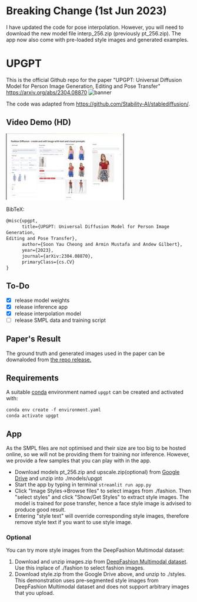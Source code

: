 # Breaking Change (1st Jun 2023)
I have updated the code for pose interpolation. However, you will need to download the new model file interp_256.zip (previously pt_256.zip). The app now also come with pre-loaded style images and generated examples.

# UPGPT
This is the official Github repo for the paper "UPGPT: Universal Diffusion Model for Person Image Generation, Editing and Pose Transfer"
https://arxiv.org/abs/2304.08870
![banner](https://user-images.githubusercontent.com/19167278/234025496-242e3df0-5f5c-49bc-ba08-9aeaa5907172.png)

The code was adapted from https://github.com/Stability-AI/stablediffusion/.

## Video Demo (HD) 

[![Video Demo (HD)](assets/video.jpg)](https://youtu.be/2E8MSRlcN54)


BibTeX:
```
@misc{upgpt,
      title={UPGPT: Universal Diffusion Model for Person Image Generation,
Editing and Pose Transfer}, 
      author={Soon Yau Cheong and Armin Mustafa and Andew Gilbert},
      year={2023},
      journal={arXiv:2304.08870},
      primaryClass={cs.CV}
}
```

## To-Do
- [x] release model weights
- [x] release inference app
- [x] release interpolation model
- [ ] release SMPL data and training script

## Paper's Result
The ground truth and generated images used in the paper can be downaloded from
[the repo release.](https://github.com/soon-yau/upgpt/releases/tag/v1.0.0)

## Requirements
A suitable [conda](https://conda.io/) environment named `upgpt` can be created
and activated with:

```
conda env create -f environment.yaml
conda activate upgpt
```

## App
As the SMPL files are not optimised and their size are too big to be hosted online, so we will not be providing them for training nor inference. However, we provide a few samples that you can play with in the app.

- Download models pt_256.zip and upscale.zip(optional) from [Google Drive](https://drive.google.com/drive/folders/1ifKoQEOir9NXmZGrPSIYpFT5L4pSHTBh?usp=share_link) and unzip into ./models/upgpt
- Start the app by typing in terminal `streamlit run app.py`
- Click "Image Styles->Browse files" to select images from ./fashion. Then "select styles" and click "Show/Get Styles" to extract style images. The model is trained for pose transfer, hence a face style image is advised to produce good result.
- Entering "style text" will override corresponding style images, therefore remove style text if you want to use style image.
 
### Optional
You can try more style images from the DeepFashion Multimodal dataset:
1. Download and unzip images.zip from [DeepFashion Multimodal dataset](https://github.com/yumingj/DeepFashion-MultiModal). Use this inplace of ./fashion to select fashion images. 
2. Download style.zip from the Google Drive above, and unzip to ./styles. This demonstration uses pre-segmented style images from DeepFashion Multimodal dataset and does not support arbitrary images that you upload.
 


<!---  https://user-images.githubusercontent.com/19167278/233998033-7bfbeec5-e144-4928-b2ed-82f8b52c463c.mp4 --->


